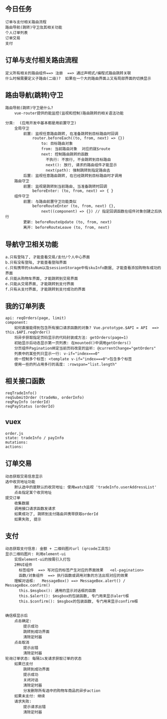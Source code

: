 ## 今日任务
	订单与支付相关路由流程
	路由导航(跳转)守卫及其相关功能
	个人订单列表
	订单交易
	支付


## 订单与支付相关路由流程
	定义所有相关的路由组件==> 注册  ==> 通过声明式/编程式路由跳转关联
	什么时候需要定义子路由(二级)?  如果在一个大的路由界面上又有局部界面的切换显示

## 路由导航(跳转)守卫
	路由导航(跳转)守卫是什么?
		vue-router提供的能监控(监视和控制)路由跳转的相关语法功能
	
	分类:  (应用开发中基本都是用前置守卫)
		全局守卫
			前置: 监视任意路由跳转, 在准备跳转到目标路由时回调
				router.beforeEach((to, from, next) => {})
					to: 目标路由对象
					from: 当前路由对象  对应的就$route
					next: 控制路由跳转的函数
					  不执行: 不放行, 不会跳转到目标路由
					  next(): 放行, 请求的路由组件才能显示
					  next(path): 强制跳转到指定路由去
			后置: 监视任意路由跳转, 在已经跳转到目标路由时才调用
		路由守卫
			前置: 监视是跳转到当前路由, 当准备跳转时回调
				beforeEnter: (to, from, next) => { }
		组件守卫
			前置: 与路由前置守卫功能类似
				beforeRouteEnter (to, from, next) {},
					next((component) => {}) // 指定回调函数在组件对象创建之后执行
			更新: beforeRouteUpdate (to, from, next) 
			离开: beforeRouteLeave (to, from, next)

## 导航守卫相关功能
	a.只有登陆了, 才能查看交易/支付/个人中心界面
	b.只有没有登陆, 才能查看登陆界面
	c.只有携带的skuNum以及sessionStorage中有skuInfo数据, 才能查看添加购物车成功的界面
	d.只能从购物车界面, 才能跳转到交易界面
	e.只能从交易界面, 才能跳转到支付界面
	f.只有从支付界面, 才能跳转到支付成功的界面

## 我的订单列表
	api: reqOrders(page, limit)
	component: 
		如何直接能得到包含所有接口请求函数的对象? Vue.prototype.$API = API  ==> this.$API.reqOrder()
		将异步获取指定页码显示的代码封装成方法: getOrders(page=1)
		初始显示后动态显示第一页列表: 在mounted()中调用getOrders()
		分页组件Pagination绑定当前页码改变的监听: @currentChange="getOrders"
		列表中的某些列只显示一行: v-if="index===0"
		统一控制多个标签: <template v-if="index===0">包含多个标签
		使用一些的列占用多行的高度: :rowspan="list.length"

## 相关接口函数
	reqTradeInfo()
	reqSubmitOrder (tradeNo, orderInfo)
	reqPayInfo (orderId)
	reqPayStatus (orderId)

## vuex
	order.js
	state: tradeInfo / payInfo
	mutations:
	actions:

## 订单交易
	动态获取交易信息显示
	选中收货地址功能
		默认选中的是默认的收货地址: 使用watch监视 'tradeInfo.userAddressList'
		点击指定某个收货地址
	提交订单
		收集数据
		调用接口请求函数发请求
		如果成功了, 跳转到支付路由并携带获取orderId
		如果失败, 提示

## 支付
	动态获取支付信息: 金额 + 二维码图片url (qrcode工具包)
	显示二维码图片: 利用element-ui
		实现element-ui的按需引入打包
		2种UI组件
		  标签组件  ==> 写对应的标签产生对应的界面效果   <el-pagination>
		  函数/对象组件  ==> 执行函数或调用对象的方法出现对应的效果
		理解对话框:   MessageBox() ==> MessageBox.alert() / MessageBox.confirm()
		  this.$msgbox(): 通用的显示对话框的函数
		  this.$alert(): $msgbox的包装函数, 专门用来显示alert框
		  this.$confirm(): $msgbox的包装函数, 专门用来显示confirm框
		

	确信框显示后
		点击确定:
			提示成功
			跳转到成功界面
			清除定时器
		点击取消
			提示出错
			清除定时器
	轮询订单状态: 每隔1s发请求获取订单的状态
		如果已支付
			跳转到成功界面
			提示成功
			关闭对话
			清除定时器
			分发删除所有选中的购物车商品的异步action
		如果未支付: 继续
		请求失败: 
			提示请求出错
			清除定时器